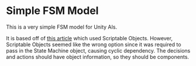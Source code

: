 # Simple FSM Model

This is a very simple FSM model for Unity AIs.

It is based off of [this article](https://www.toptal.com/unity-unity3d/unity-ai-development-finite-state-machine-tutorial) which used Scriptable Objects.
However, Scriptable Objects seemed like the wrong option since it was required to pass in the State Machine object, causing cyclic dependency.
The decisions and actions should have object information, so they should be components.
